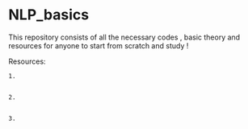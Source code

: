 # NLP_basics


This repository consists of all the necessary codes , basic theory and resources for anyone to start from scratch and study !


Resources:

    1.
    
    
    2.
    
    
    3.

